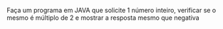 Faça um programa em JAVA que solicite 1 número inteiro, verificar
se o mesmo é múltiplo de 2 e mostrar a resposta mesmo que
negativa
